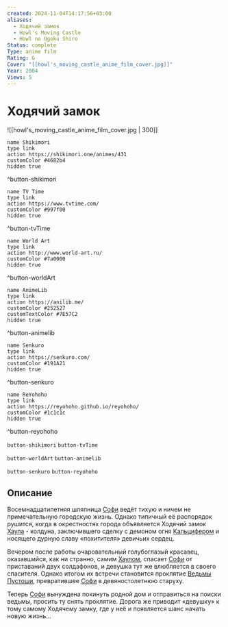 ```yaml
---
created: 2024-11-04T14:17:56+03:00
aliases:
  - Ходячий замок
  - Howl's Moving Castle
  - Howl no Ugoku Shiro
Status: complete
Type: anime film
Rating: G
Cover: "[[howl's_moving_castle_anime_film_cover.jpg]]"
Year: 2004
Views: 5
---
```


# Ходячий замок

![[howl's_moving_castle_anime_film_cover.jpg | 300]]


```button
name Shikimori
type link
action https://shikimori.one/animes/431
customColor #4682b4
hidden true
```
^button-shikimori

```button
name TV Time
type link
action https://www.tvtime.com/
customColor #997f00
hidden true
```
^button-tvTime

```button
name World Art
type link
action http://www.world-art.ru/
customColor #7a0000
hidden true
```
^button-worldArt

```button
name AnimeLib
type link
action https://anilib.me/
customColor #252527
customTextColor #7E57C2
hidden true
```
^button-animelib

```button
name Senkuro
type link
action https://senkuro.com/
customColor #191A21
hidden true
```
^button-senkuro

```button
name ReYohoho
type link
action https://reyohoho.github.io/reyohoho/
customColor #1c1c1c
hidden true
```
^button-reyohoho

`button-shikimori` `button-tvTime`

`button-worldArt` `button-animelib`

`button-senkuro` `button-reyohoho`

## Описание

Восемнадцатилетняя шляпница [Софи](https://shikimori.one/characters/508-sophie-hatter) ведёт тихую и ничем не примечательную городскую жизнь. Однако типичный её распорядок рушится, когда в окрестностях города объявляется Ходячий замок [Хаула](https://shikimori.one/characters/507-howl) - колдуна, заключившего сделку с демоном огня [Кальцифером](https://shikimori.one/characters/6752-calcifer) и носящего дурную славу «похитителя» девичьих сердец.

Вечером после работы очаровательный голубоглазый красавец, оказавшийся, как ни странно, самим [Хаулом](https://shikimori.one/characters/507-howl), спасает [Софи](https://shikimori.one/characters/508-sophie-hatter) от приставаний двух солдафонов, и девушка тут же влюбляется в своего спасителя. Однако итогом их встречи становится проклятие [Ведьмы Пустоши](https://shikimori.one/characters/510-witch-of-the-waste), превратившее [Софи](https://shikimori.one/characters/508-sophie-hatter) в девяностолетнюю старуху.

Теперь [Софи](https://shikimori.one/characters/508-sophie-hatter) вынуждена покинуть родной дом и отправиться на поиски ведьмы, просить ту снять проклятие. Дорога же приводит «девушку» к тому самому Ходячему замку, где у неё и появляется шанс начать новую жизнь...

